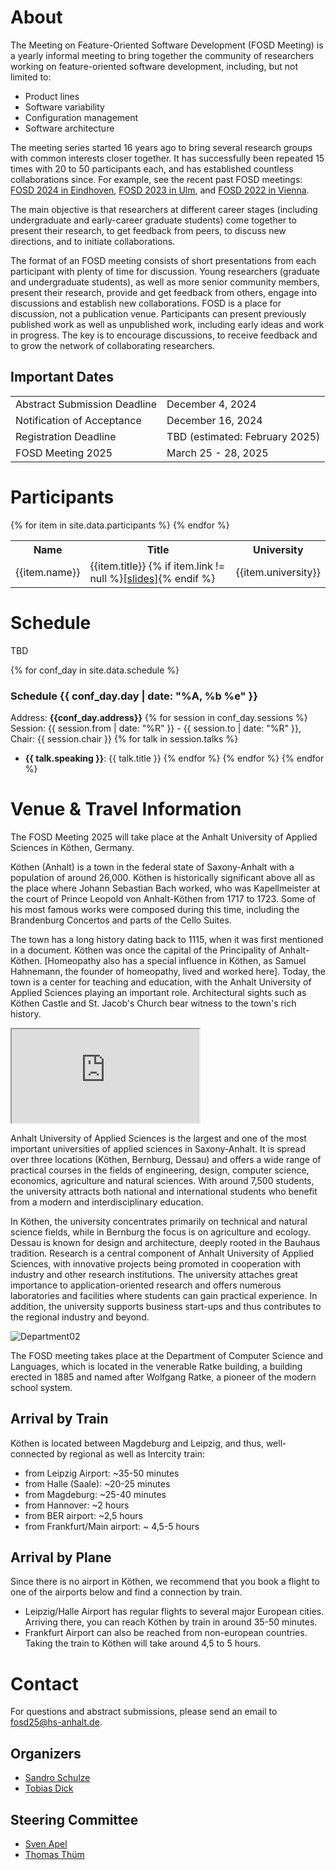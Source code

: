 
# About
The Meeting on Feature-Oriented Software Development (FOSD Meeting) is a yearly informal meeting to bring together the community of researchers working on feature-oriented software development, including, but not limited to:

- Product lines
- Software variability
- Configuration management
- Software architecture

The meeting series started 16 years ago to bring several research groups with common interests closer together. It has successfully been repeated 15 times with 20 to 50 participants each, and has established countless collaborations since. For example, see the recent past FOSD meetings: [FOSD 2024 in Eindhoven](https://set.win.tue.nl/event/fosd-meeting-2024/), [FOSD 2023 in Ulm](https://fosd23.uni-ulm.de/), and [FOSD 2022 in Vienna](https://fosd2022.wu.ac.at/).

The main objective is that researchers at different career stages (including undergraduate and early-career graduate students) come together to present their research, to get feedback from peers, to discuss new directions, and to initiate collaborations.

The format of an FOSD meeting consists of short presentations from each participant with plenty of time for discussion. Young researchers (graduate and undergraduate students), as well as more senior community members, present their research, provide and get feedback from others, engage into discussions and establish new collaborations. FOSD is a place for discussion, not a publication venue. Participants can present previously published work as well as unpublished work, including early ideas and work in progress. The key is to encourage discussions, to receive feedback and to grow the network of collaborating researchers.

## Important Dates
<table>
  <tr>
    <td>Abstract Submission Deadline</td>
    <td>December 4, 2024 </td>
  </tr>
  <tr>
    <td>Notification of Acceptance</td>
    <td>December 16, 2024 </td>
  </tr>
  <tr>
    <td>Registration Deadline</td>
    <td>TBD (estimated: February 2025) </td>
  </tr>
  <tr>
    <td>FOSD Meeting 2025</td>
    <td>March 25 - 28, 2025</td>
  </tr>
</table>

# Participants
<table>
  <tr>
    <th>Name</th>
    <th>Title</th>
    <th>University</th>
  </tr>
  {% for item in site.data.participants %}
  <tr>
   <td width="20%">{{item.name}}</td>
   <td width="60%">{{item.title}} {% if item.link != null %}<a href={{item.link}} target="_blank" >[slides]</a>{% endif %}</td>
   <td width="20%">{{item.university}}</td>
  </tr>
 {% endfor %}

</table>

# Schedule
TBD

{% for conf_day in site.data.schedule %}
### Schedule {{ conf_day.day | date: "%A, %b %e" }}
Address: **{{conf_day.address}}**
{% for session in conf_day.sessions %}
Session: {{ session.from | date: "%R" }} - {{ session.to | date: "%R" }}, Chair: {{ session.chair }} 
{% for talk in session.talks %}
* **{{ talk.speaking }}**: {{ talk.title }}
{% endfor %}
{% endfor %}
{% endfor %}

# Venue & Travel Information
The FOSD Meeting 2025 will take place at the Anhalt University of Applied Sciences in Köthen, Germany.

Köthen (Anhalt) is a town in the federal state of Saxony-Anhalt with a population of around 26,000. Köthen is historically significant above all as the place where Johann Sebastian Bach worked, who was Kapellmeister at the court of Prince Leopold von Anhalt-Köthen from 1717 to 1723. Some of his most famous works were composed during this time, including the Brandenburg Concertos and parts of the Cello Suites.

The town has a long history dating back to 1115, when it was first mentioned in a document. Köthen was once the capital of the Principality of Anhalt-Köthen. [Homeopathy also has a special influence in Köthen, as Samuel Hahnemann, the founder of homeopathy, lived and worked here]. Today, the town is a center for teaching and education, with the Anhalt University of Applied Sciences playing an important role. Architectural sights such as Köthen Castle and St. Jacob's Church bear witness to the town's rich history.

<iframe id="gmaps_iframe" src="https://www.google.com/maps/d/embed?mid=1zgLgPVTlVTXBu35Tt8JQzorzVzY_6LM&ehbc=2E312F"></iframe>

Anhalt University of Applied Sciences is the largest and one of the most important universities of applied sciences in Saxony-Anhalt. It is spread over three locations (Köthen, Bernburg, Dessau) and offers a wide range of practical courses in the fields of engineering, design, computer science, economics, agriculture and natural sciences. With around 7,500 students, the university attracts both national and international students who benefit from a modern and interdisciplinary education.

In Köthen, the university concentrates primarily on technical and natural science fields, while in Bernburg the focus is on agriculture and ecology. Dessau is known for design and architecture, deeply rooted in the Bauhaus tradition. Research is a central component of Anhalt University of Applied Sciences, with innovative projects being promoted in cooperation with industry and other research institutions. The university attaches great importance to application-oriented research and offers numerous laboratories and facilities where students can gain practical experience. In addition, the university supports business start-ups and thus contributes to the regional industry and beyond.

![Department02](/FOSD2025/assets/img/CS-department02.jpg)

The FOSD meeting takes place at the Department of Computer Science and Languages, which is located in the venerable Ratke building, a building erected in 1885 and named after Wolfgang Ratke, a pioneer of the modern school system.

## Arrival by Train

Köthen is located between Magdeburg and Leipzig, and thus, well-connected by regional as well as Intercity train:

* from Leipzig Airport: ~35-50 minutes
* from Halle (Saale): ~20-25 minutes
* from Magdeburg: ~25-40 minutes
* from Hannover: ~2 hours
* from BER airport: ~2,5 hours
* from Frankfurt/Main airport: ~ 4,5-5 hours

## Arrival by Plane
Since there is no airport in Köthen, we recommend that you book a flight to one of the airports below and find a connection by train.

* Leipzig/Halle Airport has regular flights to several major European cities. Arriving there, you can reach Köthen by train in around 35-50 minutes.
* Frankfurt Airport can also be reached from non-european countries. Taking the train to Köthen will take around 4,5 to 5 hours.

# Contact
For questions and abstract submissions, please send an email to <fosd25@hs-anhalt.de>.

## Organizers
- [Sandro Schulze](https://www.hs-anhalt.de/hochschule-anhalt/service/personenverzeichnis/person/prof-dr-sandro-schulze.html)
- [Tobias Dick](https://www.se.cs.uni-saarland.de/people/dick.php)

## Steering Committee
- [Sven Apel](https://www.se.cs.uni-saarland.de/apel/)
- [Thomas Thüm](https://www.uni-paderborn.de/person/102807)
